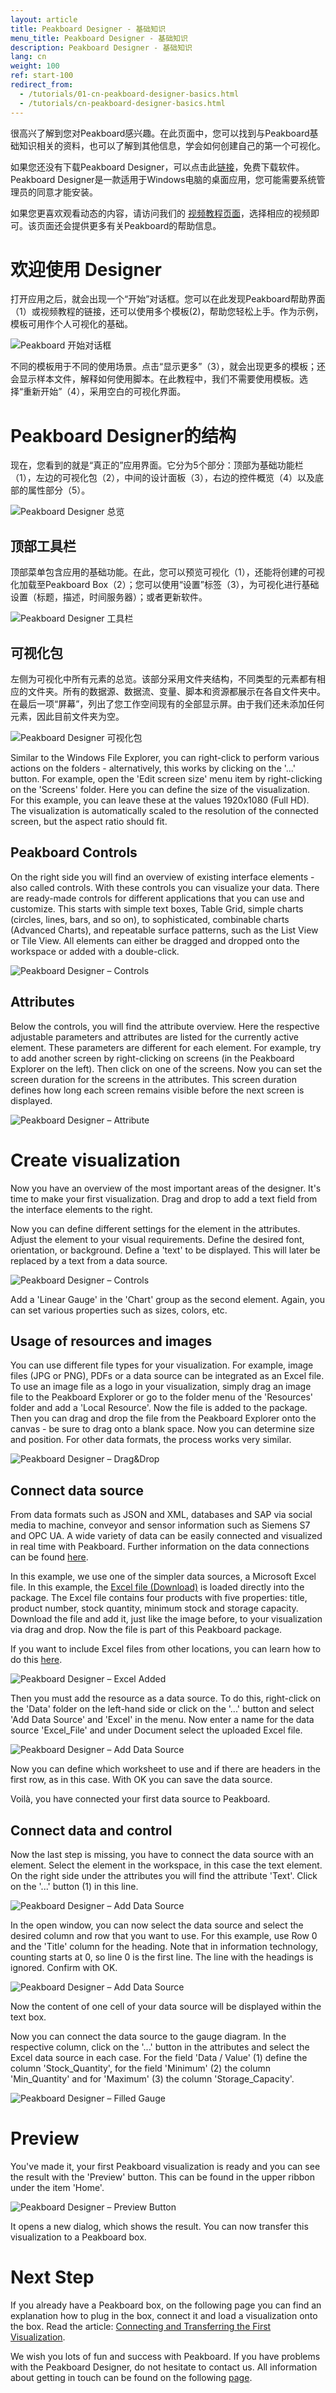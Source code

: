 ```yaml
---
layout: article
title: Peakboard Designer - 基础知识
menu_title: Peakboard Designer - 基础知识
description: Peakboard Designer - 基础知识
lang: cn
weight: 100
ref: start-100
redirect_from:
  - /tutorials/01-cn-peakboard-designer-basics.html
  - /tutorials/cn-peakboard-designer-basics.html
---
```


很高兴了解到您对Peakboard感兴趣。在此页面中，您可以找到与Peakboard基础知识相关的资料，也可以了解到其他信息，学会如何创建自己的第一个可视化。

如果您还没有下载Peakboard Designer，可以点击此[链接](https://peakboard.com/zh-hans/peakboard-designer/?utm_source=HelpCenter&utm_medium=Link&utm_campaign=GetStarted_Article)，免费下载软件。Peakboard Designer是一款适用于Windows电脑的桌面应用，您可能需要系统管理员的同意才能安装。

如果您更喜欢观看动态的内容，请访问我们的 [视频教程页面](https://help.peakboard.com/tutorials/cn-video-overview.html)，选择相应的视频即可。该页面还会提供更多有关Peakboard的帮助信息。

# 欢迎使用 Designer

打开应用之后，就会出现一个“开始”对话框。您可以在此发现Peakboard帮助界面（1）或视频教程的链接，还可以使用多个模板(2)，帮助您轻松上手。作为示例，模板可用作个人可视化的基础。

![Peakboard 开始对话框](/assets/images/Tutorial/Get_Started/Peakboard_Get_Started_CN_01.png)

不同的模板用于不同的使用场景。点击“显示更多”（3），就会出现更多的模板；还会显示样本文件，解释如何使用脚本。在此教程中，我们不需要使用模板。选择“重新开始”（4），采用空白的可视化界面。

# Peakboard Designer的结构

现在，您看到的就是“真正的”应用界面。它分为5个部分：顶部为基础功能栏（1），左边的可视化包（2），中间的设计面板（3），右边的控件概览（4）以及底部的属性部分（5）。

![Peakboard Designer 总览](/assets/images/Tutorial/Get_Started/Peakboard_Get_Started_CN_02.png)

## 顶部工具栏

顶部菜单包含应用的基础功能。在此，您可以预览可视化（1），还能将创建的可视化加载至Peakboard Box（2）；您可以使用“设置”标签（3），为可视化进行基础设置（标题，描述，时间服务器）；或者更新软件。

![Peakboard Designer 工具栏](/assets/images/Tutorial/Get_Started/Peakboard_Get_Started_CN_03.png)

## 可视化包

左侧为可视化中所有元素的总览。该部分采用文件夹结构，不同类型的元素都有相应的文件夹。所有的数据源、数据流、变量、脚本和资源都展示在各自文件夹中。在最后一项“屏幕”，列出了您工作空间现有的全部显示屏。由于我们还未添加任何元素，因此目前文件夹为空。

![Peakboard Designer 可视化包](/assets/images/Tutorial/Get_Started/Peakboard_Get_Started_CN_04.png)

Similar to the Windows File Explorer, you can right-click to perform various actions on the folders - alternatively, this works by clicking on the '...' button. For example, open the 'Edit screen size' menu item by right-clicking on the 'Screens' folder. Here you can define the size of the visualization. For this example, you can leave these at the values 1920x1080 (Full HD). The visualization is automatically scaled to the resolution of the connected screen, but the aspect ratio should fit.

## Peakboard Controls

On the right side you will find an overview of existing interface elements - also called controls. With these controls you can visualize your data. There are ready-made controls for different applications that you can use and customize. This starts with simple text boxes, Table Grid, simple charts (circles, lines, bars, and so on), to sophisticated, combinable charts (Advanced Charts), and repeatable surface patterns, such as the List View or Tile View. All elements can either be dragged and dropped onto the workspace or added with a double-click.

![Peakboard Designer – Controls](/assets/images/Tutorial/Get_Started/Peakboard_Get_Started_CN_05.gif)

## Attributes

Below the controls, you will find the attribute overview. Here the respective adjustable parameters and attributes are listed for the currently active element. These parameters are different for each element. For example, try to add another screen by right-clicking on screens (in the Peakboard Explorer on the left). Then click on one of the screens. Now you can set the screen duration for the screens in the attributes. This screen duration defines how long each screen remains visible before the next screen is displayed.

![Peakboard Designer – Attribute](/assets/images/Tutorial/Get_Started/Peakboard_Get_Started_CN_06.png)

# Create visualization

Now you have an overview of the most important areas of the designer. It's time to make your first visualization. Drag and drop to add a text field from the interface elements to the right.

Now you can define different settings for the element in the attributes. Adjust the element to your visual requirements. Define the desired font, orientation, or background. Define a 'text' to be displayed. This will later be replaced by a text from a data source.

![Peakboard Designer – Controls](/assets/images/Tutorial/Get_Started/Peakboard_Get_Started_CN_05b.gif)

Add a 'Linear Gauge' in the 'Chart' group as the second element. Again, you can set various properties such as sizes, colors, etc.

## Usage of resources and images

You can use different file types for your visualization. For example, image files (JPG or PNG), PDFs or a data source can be integrated as an Excel file. To use an image file as a logo in your visualization, simply drag an image file to the Peakboard Explorer or go to the folder menu of the 'Resources' folder and add a 'Local Resource'. Now the file is added to the package. Then you can drag and drop the file from the Peakboard Explorer onto the canvas - be sure to drag onto a blank space. Now you can determine size and position. For other data formats, the process works very similar.

![Peakboard Designer – Drag&Drop](/assets/images/Tutorial/Get_Started/Peakboard_Get_Started_CN_07.gif)

## Connect data source

From data formats such as JSON and XML, databases and SAP via social media to machine, conveyor and sensor information such as Siemens S7 and OPC UA. A wide variety of data can be easily connected and visualized in real time with Peakboard. Further information on the data connections can be found [here](https://peakboard.com/zh-hans/data-connections/?utm_source=HelpCenter&utm_medium=Link&utm_campaign=GetStarted_Article).

In this example, we use one of the simpler data sources, a Microsoft Excel file. In this example, the [Excel file (Download)](/assets/files/examples/Peakboard_Example_Date.xlsx) is loaded directly into the package. The Excel file contains four products with five properties: title, product number, stock quantity, minimum stock and storage capacity. Download the file and add it, just like the image before, to your visualization via drag and drop. Now the file is part of this Peakboard package.

If you want to include Excel files from other locations, you can learn how to do this [here](https://help.peakboard.com/data_sources/cn-excel.html).

![Peakboard Designer – Excel Added](/assets/images/Tutorial/Get_Started/Peakboard_Get_Started_CN_08.png)

Then you must add the resource as a data source. To do this, right-click on the 'Data' folder on the left-hand side or click on the '...' button and select 'Add Data Source' and 'Excel' in the menu. Now enter a name for the data source 'Excel_File' and under Document select the uploaded Excel file.

![Peakboard Designer – Add Data Source](/assets/images/Tutorial/Get_Started/Peakboard_Get_Started_CN_09.gif)

Now you can define which worksheet to use and if there are headers in the first row, as in this case. With OK you can save the data source.

Voilà, you have connected your first data source to Peakboard.

## Connect data and control

Now the last step is missing, you have to connect the data source with an element. Select the element in the workspace, in this case the text element. On the right side under the attributes you will find the attribute 'Text'. Click on the '...' button (1) in this line.

![Peakboard Designer – Add Data Source](/assets/images/Tutorial/Get_Started/Peakboard_Get_Started_CN_10.png)

In the open window, you can now select the data source and select the desired column and row that you want to use. For this example, use Row 0 and the 'Title' column for the heading. Note that in information technology, counting starts at 0, so line 0 is the first line. The line with the headings is ignored. Confirm with OK.

![Peakboard Designer – Add Data Source](/assets/images/Tutorial/Get_Started/Peakboard_Get_Started_CN_11.png)

Now the content of one cell of your data source will be displayed within the text box.

Now you can connect the data source to the gauge diagram. In the respective column, click on the '...' button in the attributes and select the Excel data source in each case. For the field 'Data / Value' (1) define the column 'Stock_Quantity', for the field 'Minimum' (2) the column 'Min_Quantity' and for 'Maximum' (3) the column 'Storage_Capacity'.

![Peakboard Designer – Filled Gauge](/assets/images/Tutorial/Get_Started/Peakboard_Get_Started_CN_12.png)

# Preview

You've made it, your first Peakboard visualization is ready and you can see the result with the 'Preview' button. This can be found in the upper ribbon under the item 'Home'.

![Peakboard Designer – Preview Button](/assets/images/Tutorial/Get_Started/Peakboard_Get_Started_CN_13.png)

It opens a new dialog, which shows the result. You can now transfer this visualization to a Peakboard box.

# Next Step

If you already have a Peakboard box, on the following page you can find an explanation how to plug in the box, connect it and load a visualization onto the box. Read the article: [Connecting and Transferring the First Visualization](https://help.peakboard.com/get_started/cn-peakboard-connecting.html).

We wish you lots of fun and success with Peakboard. If you have problems with the Peakboard Designer, do not hesitate to contact us. All information about getting in touch can be found on the following [page](https://peakboard.com/zh-hans/support/?utm_source=HelpCenter&utm_medium=Link&utm_campaign=GetStarted_Article).
